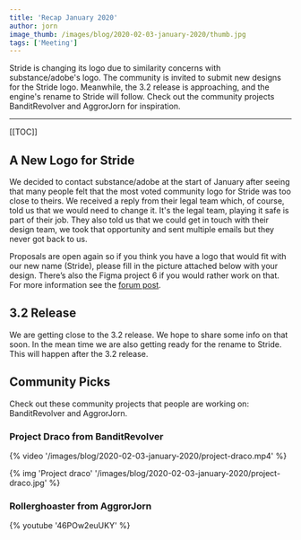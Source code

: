 ```yaml
---
title: 'Recap January 2020'
author: jorn
image_thumb: /images/blog/2020-02-03-january-2020/thumb.jpg
tags: ['Meeting']
---
```


Stride is changing its logo due to similarity concerns with substance/adobe's logo. The community is invited to submit new designs for the Stride logo. Meanwhile, the 3.2 release is approaching, and the engine's rename to Stride will follow. Check out the community projects BanditRevolver and AggrorJorn for inspiration.

---

[[TOC]]

## A New Logo for Stride

We decided to contact substance/adobe at the start of January after seeing that many people felt that the most voted community logo for Stride was too close to theirs. We received a reply from their legal team which, of course, told us that we would need to change it. It's the legal team, playing it safe is part of their job. They also told us that we could get in touch with their design team, we took that opportunity and sent multiple emails but they never got back to us.

Proposals are open again so if you think you have a logo that would fit with our new name (Stride), please fill in the picture attached below with your design. There’s also the Figma project 6 if you would rather work on that. For more information see the [forum post](https://forums.stride3d.net/t/about-the-new-logo/2075). 

## 3.2 Release

We are getting close to the 3.2 release. We hope to share some info on that soon. In the mean time we are also getting ready for the rename to Stride. This will happen after the 3.2 release.

## Community Picks

Check out these community projects that people are working on: BanditRevolver and AggrorJorn.

### Project Draco from BanditRevolver

{% video '/images/blog/2020-02-03-january-2020/project-draco.mp4' %}

{% img 'Project draco' '/images/blog/2020-02-03-january-2020/project-draco.jpg' %}

### Rollerghoaster from AggrorJorn

<!-- Broken Link? [Download](https://aggror.com/blog/video-rollerghoaster-0.0.2-demo)-->

{% youtube '46POw2euUKY' %}